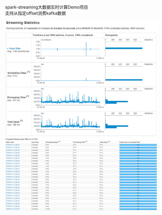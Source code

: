 
spark-streaming大数据实时计算Demo项目<br>
支持从指定offset消费kafka数据

![image](https://github.com/VincentHu01/bigdata-realtime/blob/master/src/main/resources/static/png/spark-snapshot-1.png)
![image](https://github.com/VincentHu01/bigdata-realtime/blob/master/src/main/resources/static/png/spark-snapshot-2.png)

